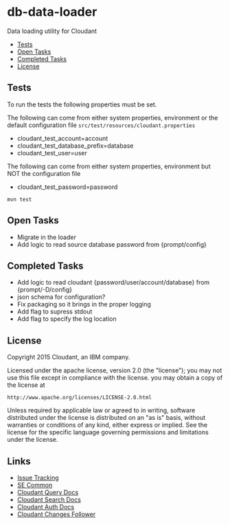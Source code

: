 db-data-loader
==============

Data loading utility for Cloudant

* [Tests](#tests)
* [Open Tasks](#open-tasks)
* [Completed Tasks](#completed-tasks)
* [License](#license)

## Tests

To run the tests the following properties must be set.

The following can come from either system properties, environment or the default configuration file `src/test/resources/cloudant.properties`

* cloudant_test_account=account
* cloudant_test_database_prefix=database
* cloudant_test_user=user

The following can come from either system properties, environment but NOT the configuration file

* cloudant_test_password=password

`mvn test`

## Open Tasks
* Migrate in the loader
* Add logic to read source database password from {prompt/config}

## Completed Tasks
* Add logic to read cloudant {password/user/account/database} from {prompt/-D/config}
* json schema for configuration?
* Fix packaging so it brings in the proper logging
* Add flag to supress stdout
* Add flag to specify the log location

## License

Copyright 2015 Cloudant, an IBM company.

Licensed under the apache license, version 2.0 (the "license"); you may not use this file except in compliance with the license.  you may obtain a copy of the license at

    http://www.apache.org/licenses/LICENSE-2.0.html

Unless required by applicable law or agreed to in writing, software distributed under the license is distributed on an "as is" basis, without warranties or conditions of any kind, either express or implied. See the license for the specific language governing permissions and limitations under the license.

## Links

* [Issue Tracking](https://github.com/cavanaugh-ibm/db-data-loader/issues)
* [SE Common](https://github.com/cavanaugh-ibm/se-common)
* [Cloudant Query Docs](http://docs.cloudant.com/api/cloudant-query.html)
* [Cloudant Search Docs](http://docs.cloudant.com/api/search.html)
* [Cloudant Auth Docs](http://docs.cloudant.com/api/authz.html)
* [Cloudant Changes Follower](https://github.com/iriscouch/follow)
